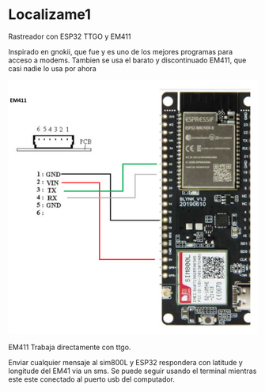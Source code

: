 # Localizame1
Rastreador con ESP32 TTGO y EM411

Inspirado en gnokii, que fue y es uno de los mejores programas para acceso a modems.
Tambien se usa el barato y discontinuado EM411, que casi nadie lo usa por ahora

![alt text](https://github.com/Evacio779/Localizame1/blob/master/Localizame1.jpg?raw=true)

EM411 Trabaja directamente con ttgo.

Enviar cualquier mensaje al sim800L y ESP32 respondera con latitude y longitude del EM41 via un sms. 
Se puede seguir usando el terminal mientras este este conectado al puerto usb del computador.


